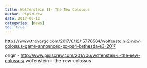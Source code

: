 ```yaml
---
title: Wolfenstein II- The New Colossus
author: PipisCrew
date: 2017-06-12
categories: [news]
toc: true
---
```


https://www.theverge.com/2017/6/12/15776564/wolfenstein-2-new-colossus-game-announced-pc-ps4-bethesda-e3-2017

origin - http://www.pipiscrew.com/2017/06/wolfenstein-ii-the-new-colossus/ wolfenstein-ii-the-new-colossus